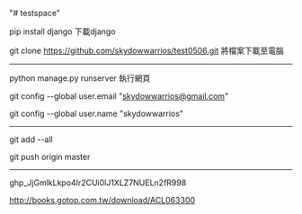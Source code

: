 "# testspace" 

pip install django  下載django

git clone https://github.com/skydowwarrios/test0506.git  將檔案下載至電腦

----------------------------------------------------------------

python manage.py runserver 執行網頁

git config --global user.email "skydowwarrios@gmail.com"

git config --global user.name "skydowwarrios"

----------------------------------------------------------------

git add --all

git push origin master

----------------------------------------------------------------
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

http://books.gotop.com.tw/download/ACL063300
